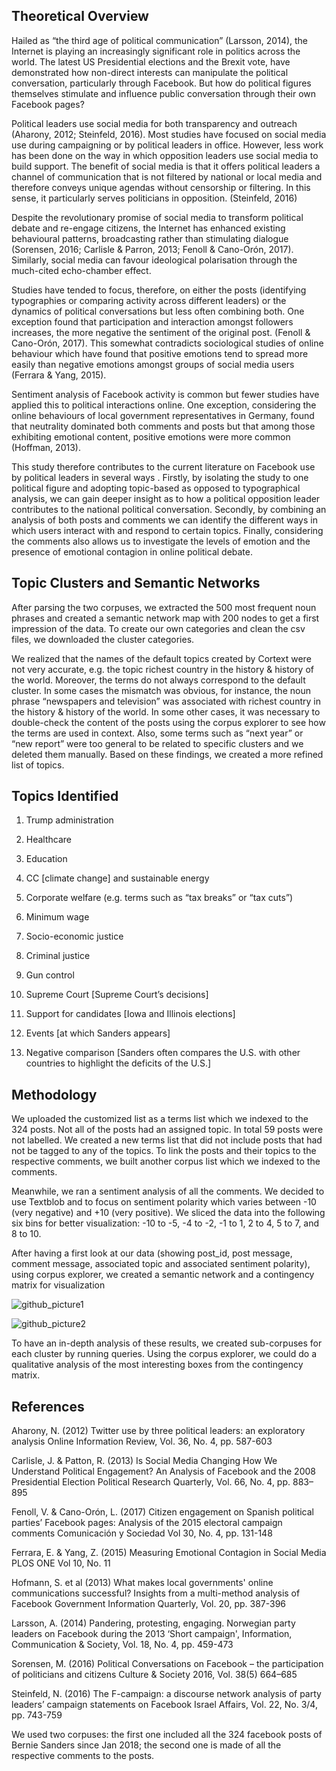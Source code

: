 
## Theoretical Overview

Hailed  as “the third age of political communication” (Larsson, 2014), the Internet is playing an increasingly significant role in politics across the world.  The latest US Presidential elections and the Brexit vote, have demonstrated how non-direct interests can manipulate the political conversation, particularly through Facebook.  But how do political figures themselves stimulate and influence public conversation through their own Facebook pages?

Political leaders use social media for both transparency and outreach (Aharony, 2012; Steinfeld, 2016).  Most studies have focused on social media use during campaigning or by political leaders in office.  However, less work has been done on the way in which opposition leaders use social media to build support.  The benefit of social media is that it offers political leaders a channel of communication that is not filtered by national or local media and therefore conveys unique agendas without censorship or filtering.  In this sense, it particularly serves politicians in opposition.   (Steinfeld, 2016)

Despite the revolutionary promise of social media to transform political debate and re-engage citizens, the Internet has enhanced existing behavioural patterns, broadcasting rather than stimulating dialogue (Sorensen, 2016; Carlisle & Parron, 2013; Fenoll & Cano-Orón, 2017).  Similarly, social media can favour ideological polarisation through the much-cited echo-chamber effect.          

Studies have tended to focus, therefore, on either the posts (identifying typographies or comparing activity across different leaders) or the dynamics of political conversations but less often combining both.  One exception found that participation and interaction amongst followers increases, the more negative the sentiment of the original post. (Fenoll & Cano-Orón, 2017).  This somewhat contradicts sociological studies of online behaviour which have found that positive emotions tend to spread more easily than negative emotions amongst groups of social media users (Ferrara & Yang, 2015).

Sentiment analysis of Facebook activity is common but fewer studies have applied this to political interactions online.  One exception, considering the online behaviours of local government representatives in Germany, found that neutrality dominated both comments and posts but that among those exhibiting emotional content, positive emotions were more common (Hoffman, 2013).

This study therefore contributes to the current literature on Facebook use by political leaders in several ways .  Firstly, by isolating the study to one political figure and adopting topic-based as opposed to typographical analysis, we can gain deeper insight as to how a political opposition leader contributes to the national political conversation.  Secondly, by combining an analysis of both posts and comments we can identify the different ways in which users interact with and respond to certain topics.  Finally, considering the comments also allows us to investigate the levels of emotion and the presence of emotional contagion in online political debate.



## Topic Clusters and Semantic Networks

After parsing the two corpuses, we extracted the 500 most frequent noun phrases and created a semantic network map with 200 nodes to get a first impression of the data. To create our own categories and clean the csv files, we downloaded the cluster categories. 

We realized that the names of the default topics created by Cortext were not very accurate, e.g. the topic richest country in the history & history of the world. Moreover, the terms do not always correspond to the default cluster. In some cases the mismatch was obvious, for instance, the noun phrase “newspapers and television” was associated with richest country in the history & history of the world. In some other cases, it was necessary to double-check the content of the posts using the corpus explorer to see how the terms are used in context. Also, some terms such as “next year” or “new report” were too general to be related to specific clusters and we deleted them manually. Based on these findings, we created a more refined list of topics.



## Topics Identified

1) Trump administration 

2) Healthcare

3) Education

4) CC [climate change] and sustainable energy

5) Corporate welfare (e.g. terms such as “tax breaks” or “tax cuts”)

6) Minimum wage

7) Socio-economic justice

8) Criminal justice

9) Gun control

10) Supreme Court [Supreme Court’s decisions]

11) Support for candidates [Iowa and Illinois elections]

12) Events [at which Sanders appears]

13) Negative comparison [Sanders often compares the U.S. with other countries to highlight the deficits of the U.S.]



## Methodology 

We uploaded the customized list as a terms list which we indexed to the 324 posts. 
Not all of the posts had an assigned topic. In total 59 posts were not labelled. We created a new terms list that did not include posts that had not be tagged to any of the topics. To link the posts and their topics to the respective comments, we built another corpus list which we indexed to the comments.

Meanwhile, we ran a sentiment analysis of all the comments. We decided to use Textblob and to focus on sentiment polarity which varies between -10 (very negative) and +10 (very positive). We sliced the data into the following six bins for better visualization: -10 to -5, -4 to -2, -1 to 1, 2 to 4, 5 to 7, and 8 to 10.

After having a first look at our data (showing post_id, post message, comment message, associated topic and associated sentiment polarity), using corpus explorer, we created a semantic network and a contingency matrix for visualization

![github_picture1](https://user-images.githubusercontent.com/38719684/39624719-a5cf3838-4f9a-11e8-888b-b4b420a47e5e.png)

![github_picture2](https://user-images.githubusercontent.com/38719684/39624720-a6a29606-4f9a-11e8-9f18-5c6a877fc8b8.png)

To have an in-depth analysis of these results, we created sub-corpuses for each cluster by running queries. Using the corpus explorer, we could do a qualitative analysis of the most interesting boxes from the contingency matrix.



## References

Aharony, N. (2012) Twitter use by three political leaders: an exploratory analysis Online Information Review, Vol. 36, No. 4, pp. 587-603

Carlisle, J. & Patton, R. (2013) Is Social Media Changing How We Understand Political Engagement? An Analysis of Facebook and the 2008 Presidential Election Political Research Quarterly, Vol. 66, No. 4, pp. 883–895

Fenoll, V. & Cano-Orón, L. (2017) Citizen engagement on Spanish political parties’ Facebook pages: Analysis of the 2015 electoral campaign comments Comunicación y Sociedad Vol 30, No. 4, pp. 131-148

Ferrara, E. & Yang, Z. (2015) Measuring Emotional Contagion in Social Media PLOS ONE Vol 10, No. 11

Hofmann, S. et al (2013) What makes local governments' online communications successful? Insights from a multi-method analysis of Facebook Government Information Quarterly, Vol. 20, pp. 387-396

Larsson, A. (2014) Pandering, protesting, engaging. Norwegian party leaders on Facebook during the 2013 ‘Short campaign', Information, Communication & Society, Vol. 18, No. 4, pp. 459-473

Sorensen, M. (2016) Political Conversations on Facebook – the participation of politicians and citizens Culture & Society 2016, Vol. 38(5) 664–685

Steinfeld, N. (2016) The F-campaign: a discourse network analysis of party leaders’ campaign statements on Facebook Israel Affairs, Vol. 22, No. 3/4, pp. 743-759

We used two corpuses: the first one included all the 324 facebook posts of Bernie Sanders since Jan 2018; the second one is made of all the respective comments to the posts.
